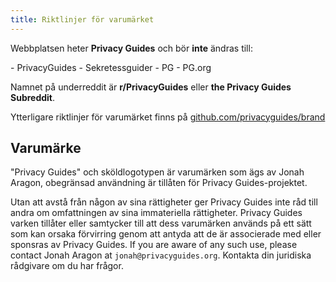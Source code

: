 ```yaml
---
title: Riktlinjer för varumärket
---
```


Webbplatsen heter **Privacy Guides** och bör **inte** ändras till:

<div class="pg-red" markdown>
- PrivacyGuides
- Sekretessguider
- PG
- PG.org
</div>

Namnet på underreddit är **r/PrivacyGuides** eller **the Privacy Guides Subreddit**.

Ytterligare riktlinjer för varumärket finns på [github.com/privacyguides/brand](https://github.com/privacyguides/brand)

## Varumärke

"Privacy Guides" och sköldlogotypen är varumärken som ägs av Jonah Aragon, obegränsad användning är tillåten för Privacy Guides-projektet.

Utan att avstå från någon av sina rättigheter ger Privacy Guides inte råd till andra om omfattningen av sina immateriella rättigheter. Privacy Guides varken tillåter eller samtycker till att dess varumärken används på ett sätt som kan orsaka förvirring genom att antyda att de är associerade med eller sponsras av Privacy Guides. If you are aware of any such use, please contact Jonah Aragon at `jonah@privacyguides.org`. Kontakta din juridiska rådgivare om du har frågor.
